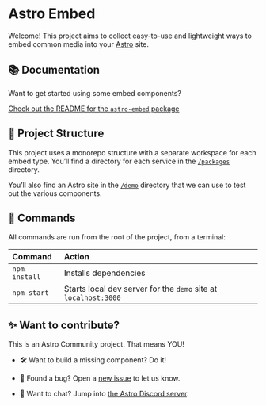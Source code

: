 # Astro Embed

Welcome! This project aims to collect easy-to-use and lightweight ways to embed common media into your [Astro](https://astro.build/) site.

## 📚 Documentation

Want to get started using some embed components?

[Check out the README for the `astro-embed` package ](packages/astro-embed/README.md)

## 🚀 Project Structure

This project uses a monorepo structure with a separate workspace for each embed type. You’ll find a directory for each service in the [`/packages`](packages) directory.

You’ll also find an Astro site in the [`/demo`](demo) directory that we can use to test out the various components.

## 🧞 Commands

All commands are run from the root of the project, from a terminal:

| Command       | Action                                                          |
| :------------ | :-------------------------------------------------------------- |
| `npm install` | Installs dependencies                                           |
| `npm start`   | Starts local dev server for the `demo` site at `localhost:3000` |

## ✨ Want to contribute?

This is an Astro Community project. That means YOU!

- 🛠 Want to build a missing component? Do it!

- 🐛 Found a bug? Open a [new issue](https://github.com/astro-community/astro-embed/issues/new/choose) to let us know.

- 💬 Want to chat? Jump into [the Astro Discord server](https://astro.build/chat).
